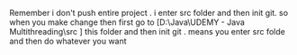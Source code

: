 Remember i don't push entire project . i enter src folder and then init git. so when you make change then first go to [D:\Java\UDEMY - Java Multithreading\src ] this folder and then init git . means you enter 
src folde and then do whatever you want

